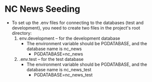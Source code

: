 # NC News Seeding

- To set up the .env files for connecting to the databases (test and development), you need to create two files in the project's root directory:
  1. env.development – for the development database 
      - The environment variable should be PGDATABASE, and the database name is nc_news
         - PGDATABASE=nc_news
  2. .env.test – for the test database
      - The environment variable should be PGDATABASE, and the database name is nc_news_test
         - PGDATABASE=nc_news_test
